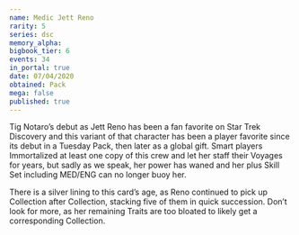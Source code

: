 ```yaml
---
name: Medic Jett Reno
rarity: 5
series: dsc
memory_alpha:
bigbook_tier: 6
events: 34
in_portal: true
date: 07/04/2020
obtained: Pack
mega: false
published: true
---
```


Tig Notaro’s debut as Jett Reno has been a fan favorite on Star Trek Discovery and this variant of that character has been a player favorite since its debut in a Tuesday Pack, then later as a global gift. Smart players Immortalized at least one copy of this crew and let her staff their Voyages for years, but sadly as we speak, her power has waned and her plus Skill Set including MED/ENG can no longer buoy her.

There is a silver lining to this card’s age, as Reno continued to pick up Collection after Collection, stacking five of them in quick succession. Don’t look for more, as her remaining Traits are too bloated to likely get a corresponding Collection.
